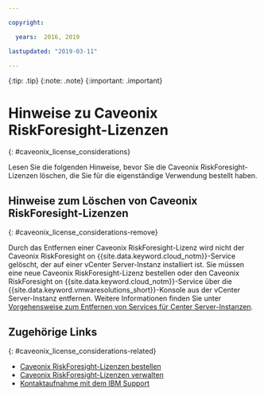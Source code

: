 ```yaml
---

copyright:

  years:  2016, 2019

lastupdated: "2019-03-11"

---
```


{:tip: .tip}
{:note: .note}
{:important: .important}

# Hinweise zu Caveonix RiskForesight-Lizenzen
{: #caveonix_license_considerations}

Lesen Sie die folgenden Hinweise, bevor Sie die Caveonix RiskForesight-Lizenzen löschen, die Sie für die eigenständige Verwendung bestellt haben. 

## Hinweise zum Löschen von Caveonix RiskForesight-Lizenzen
{: #caveonix_license_considerations-remove}

Durch das Entfernen einer Caveonix RiskForesight-Lizenz wird nicht der Caveonix RiskForesight on {{site.data.keyword.cloud_notm}}-Service gelöscht, der auf einer vCenter Server-Instanz installiert ist. Sie müssen eine neue Caveonix RiskForesight-Lizenz bestellen oder den Caveonix RiskForesight on {{site.data.keyword.cloud_notm}}-Service über die {{site.data.keyword.vmwaresolutions_short}}-Konsole aus der vCenter Server-Instanz entfernen. Weitere Informationen finden Sie unter [Vorgehensweise zum Entfernen von Services für Center Server-Instanzen](/docs/services/vmwaresolutions/vcenter?topic=vmware-solutions-vc_addingremovingservices-removing-procedure). 

## Zugehörige Links
{: #caveonix_license_considerations-related}

* [Caveonix RiskForesight-Lizenzen bestellen](/docs/services/vmwaresolutions/services?topic=vmware-solutions-caveonix_license_ordering)
* [Caveonix RiskForesight-Lizenzen verwalten](/docs/services/vmwaresolutions/services?topic=vmware-solutions-caveonix_license_managing)
* [Kontaktaufnahme mit dem IBM Support](/docs/services/vmwaresolutions/vmonic?topic=vmware-solutions-trbl_support)
